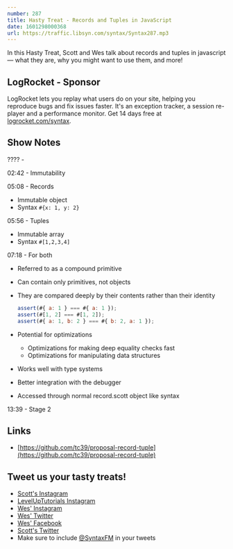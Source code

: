 ```yaml
---
number: 287
title: Hasty Treat - Records and Tuples in JavaScript
date: 1601298000368
url: https://traffic.libsyn.com/syntax/Syntax287.mp3
---
```


In this Hasty Treat, Scott and Wes talk about records and tuples in javascript — what they are, why you might want to use them, and more!

## LogRocket - Sponsor
LogRocket lets you replay what users do on your site, helping you reproduce bugs and fix issues faster. It's an exception tracker, a session re-player and a performance monitor. Get 14 days free at [logrocket.com/syntax](https://logrocket.com/syntax).

## Show Notes

???? - 

02:42 - Immutability

05:08 - Records
* Immutable object
* Syntax `#{x: 1, y: 2}`

05:56 - Tuples
* Immutable array
* Syntax `#[1,2,3,4]`

07:18 - For both
* Referred to as a compound primitive
* Can contain only primitives, not objects
* They are compared deeply by their contents rather than their identity

    ```jsx
    assert(#{ a: 1 } === #{ a: 1 });
    assert(#[1, 2] === #[1, 2]);
    assert(#{ a: 1, b: 2 } === #{ b: 2, a: 1 });
    ```

* Potential for optimizations
  * Optimizations for making deep equality checks fast
  * Optimizations for manipulating data structures
* Works well with type systems
* Better integration with the debugger
* Accessed through normal record.scott object like syntax

13:39 - Stage 2

## Links
* [https://github.com/tc39/proposal-record-tuple](https://github.com/tc39/proposal-record-tuple)

## Tweet us your tasty treats!
* [Scott's Instagram](https://www.instagram.com/stolinski/)
* [LevelUpTutorials Instagram](https://www.instagram.com/LevelUpTutorials/)
* [Wes' Instagram](https://www.instagram.com/wesbos/)
* [Wes' Twitter](https://twitter.com/wesbos)
* [Wes' Facebook](https://www.facebook.com/wesbos.developer)
* [Scott's Twitter](https://twitter.com/stolinski)
* Make sure to include [@SyntaxFM](https://twitter.com/SyntaxFM) in your tweets